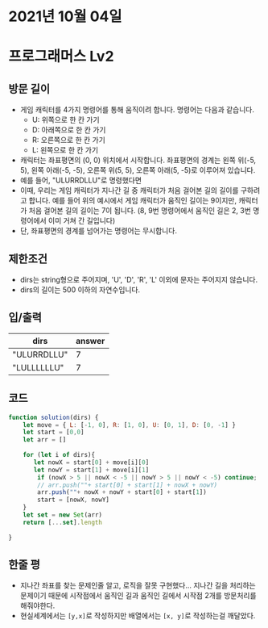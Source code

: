 # 2021년 10월 04일
# 프로그래머스 Lv2
## 방문 길이
- 게임 캐릭터를 4가지 명령어를 통해 움직이려 합니다. 명령어는 다음과 같습니다.
  - U: 위쪽으로 한 칸 가기
  - D: 아래쪽으로 한 칸 가기
  - R: 오른쪽으로 한 칸 가기
  - L: 왼쪽으로 한 칸 가기
- 캐릭터는 좌표평면의 (0, 0) 위치에서 시작합니다. 좌표평면의 경계는 왼쪽 위(-5, 5), 왼쪽 아래(-5, -5), 오른쪽 위(5, 5), 오른쪽 아래(5, -5)로 이루어져 있습니다.
- 예를 들어, "ULURRDLLU"로 명령했다면
- 이때, 우리는 게임 캐릭터가 지나간 길 중 캐릭터가 처음 걸어본 길의 길이를 구하려고 합니다. 예를 들어 위의 예시에서 게임 캐릭터가 움직인 길이는 9이지만, 캐릭터가 처음 걸어본 길의 길이는 7이 됩니다. (8, 9번 명령어에서 움직인 길은 2, 3번 명령어에서 이미 거쳐 간 길입니다)
- 단, 좌표평면의 경계를 넘어가는 명령어는 무시합니다.

## 제한조건 
- dirs는 string형으로 주어지며, 'U', 'D', 'R', 'L' 이외에 문자는 주어지지 않습니다.
- dirs의 길이는 500 이하의 자연수입니다.
## 입/출력
|dirs|answer|
|--|--|
|"ULURRDLLU"|7|
|"LULLLLLLU"|7|
## 코드
```javascript
function solution(dirs) {
    let move = { L: [-1, 0], R: [1, 0], U: [0, 1], D: [0, -1] }
    let start = [0,0]
    let arr = []
    
    for (let i of dirs){
       let nowX = start[0] + move[i][0]
       let nowY = start[1] + move[i][1]
        if (nowX > 5 || nowX < -5 || nowY > 5 || nowY < -5) continue;
        // arr.push(""+ start[0] + start[1] + nowX + nowY)
        arr.push(""+ nowX + nowY + start[0] + start[1])
        start = [nowX, nowY]
    }
    let set = new Set(arr)
    return [...set].length
   
}
```
## 한줄 평
- 지나간 좌표를 찾는 문제인줄 알고, 로직을 잘못 구현했다... 지나간 길을 처리하는 문제이기 때문에 시작점에서 움직인 길과 움직인 길에서 시작점 2개를 방문처리를 해줘야한다.
- 현실세계에서는 `[y,x]`로 작성하지만 배열에서는 `[x, y]`로 작성하는걸 깨달았다.